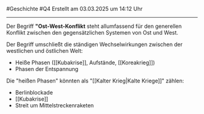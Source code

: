 #Geschichte #Q4 Erstellt am 03.03.2025 um 14:12 Uhr

---

Der Begriff **"Ost-West-Konflikt** steht allumfassend für den generellen Konflikt zwischen den gegensätzlichen Systemen von Ost und West.

Der Begriff umschließt die ständigen Wechselwirkungen zwischen der westlichen und östlichen Welt:
- Heiße Phasen ([[Kubakrise]], Aufstände, [[Koreakrieg]])
- Phasen der Entspannung 

Die "heißen Phasen" könnten als "[[Kalter Krieg|Kalte Kriege]]" zählen:
- Berlinblockade
- [[Kubakrise]]
- Streit um Mittelstreckenraketen
